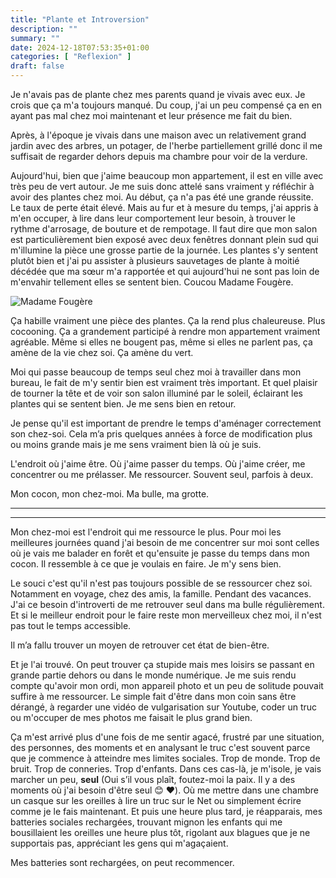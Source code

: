 ```yaml
---
title: "Plante et Introversion"
description: ""
summary: ""
date: 2024-12-18T07:53:35+01:00
categories: [ "Reflexion" ]
draft: false
---
```


Je n'avais pas de plante chez mes parents quand je vivais avec eux. Je crois que ça m'a toujours manqué. Du coup, j'ai un peu compensé ça en en ayant pas mal chez moi maintenant et leur présence me fait du bien.

Après, à l'époque je vivais dans une maison avec un relativement grand jardin avec des arbres, un potager, de l'herbe partiellement grillé donc il me suffisait de regarder dehors depuis ma chambre pour voir de la verdure.

Aujourd'hui, bien que j'aime beaucoup mon appartement, il est en ville avec très peu de vert autour. Je me suis donc attelé sans vraiment y réfléchir à avoir des plantes chez moi. Au début, ça n'a pas été une grande réussite. Le taux de perte était élevé. Mais au fur et à mesure du temps, j'ai appris à m'en occuper, à lire dans leur comportement leur besoin, à trouver le rythme d'arrosage, de bouture et de rempotage. Il faut dire que mon salon est particulièrement bien exposé avec deux fenêtres donnant plein sud qui m'illumine la pièce une grosse partie de la journée. Les plantes s'y sentent plutôt bien et j'ai pu assister à plusieurs sauvetages de plante à moitié décédée que ma sœur m'a rapportée et qui aujourd'hui ne sont pas loin de m'envahir tellement elles se sentent bien. Coucou Madame Fougère.

![Madame Fougère](/img/plante-introversion-1-Moyenne.jpeg)

Ça habille vraiment une pièce des plantes. Ça la rend plus chaleureuse. Plus cocooning. Ça a grandement participé à rendre mon appartement vraiment agréable. Même si elles ne bougent pas, même si elles ne parlent pas, ça amène de la vie chez soi. Ça amène du vert.

Moi qui passe beaucoup de temps seul chez moi à travailler dans mon bureau, le fait de m'y sentir bien est vraiment très important. Et quel plaisir de tourner la tête et de voir son salon illuminé par le soleil, éclairant les plantes qui se sentent bien. Je me sens bien en retour.

Je pense qu'il est important de prendre le temps d'aménager correctement son chez-soi. Cela m’a pris quelques années à force de modification plus ou moins grande mais je me sens vraiment bien là où je suis.

L'endroit où j'aime être. Où j'aime passer du temps. Où j'aime créer, me concentrer ou me prélasser. Me ressourcer. Souvent seul, parfois à deux.

Mon cocon, mon chez-moi. Ma bulle, ma grotte.

------

------


Mon chez-moi est l'endroit qui me ressource le plus. Pour moi les meilleures journées quand j'ai besoin de me concentrer sur moi sont celles où je vais me balader en forêt et qu'ensuite je passe du temps dans mon cocon. Il ressemble à ce que je voulais en faire. Je m'y sens bien.

Le souci c'est qu'il n'est pas toujours possible de se ressourcer chez soi. Notamment en voyage, chez des amis, la famille. Pendant des vacances. J'ai ce besoin d'introverti de me retrouver seul dans ma bulle régulièrement. Et si le meilleur endroit pour le faire reste mon merveilleux chez moi, il n'est pas tout le temps accessible.

Il m’a fallu trouver un moyen de retrouver cet état de bien-être.

Et je l'ai trouvé. On peut trouver ça stupide mais mes loisirs se passant en grande partie dehors ou dans le monde numérique. Je me suis rendu compte qu'avoir mon ordi, mon appareil photo et un peu de solitude pouvait suffire à me ressourcer. Le simple fait d'être dans mon coin sans être dérangé, à regarder une vidéo de vulgarisation sur Youtube, coder un truc ou m'occuper de mes photos me faisait le plus grand bien.

Ça m'est arrivé plus d'une fois de me sentir agacé, frustré par une situation, des personnes, des moments et en analysant le truc c'est souvent parce que je commence à atteindre mes limites sociales. Trop de monde. Trop de bruit. Trop de conneries. Trop d'enfants. Dans ces cas-là, je m'isole, je vais marcher un peu, **seul** (Oui s’il vous plaît, foutez-moi la paix. Il y a des moments où j'ai besoin d'être seul 😊 ❤️). Où me mettre dans une chambre un casque sur les oreilles à lire un truc sur le Net ou simplement écrire comme je le fais maintenant. Et puis une heure plus tard, je réapparais, mes batteries sociales rechargées, trouvant mignon les enfants qui me bousillaient les oreilles une heure plus tôt, rigolant aux blagues que je ne supportais pas, appréciant les gens qui m'agaçaient.

Mes batteries sont rechargées, on peut recommencer.